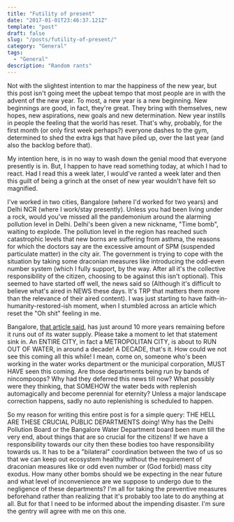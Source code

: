 ```yaml
---
title: "Futility of present"
date: "2017-01-01T23:46:37.121Z"
template: "post"
draft: false
slug: "/posts/futility-of-present/"
category: "General"
tags:
  - "General"
description: "Random rants"
---
```


Not with the slightest intention to mar the happiness of the new year, but this post isn't going meet the upbeat tempo that most people are in with the advent of the new year. To most, a new year is a new beginning. New beginnings are good, in fact, they're great. They bring with themselves, new hopes, new aspirations, new goals and new determination. New year instills in people the feeling that the world has reset. That's why, probably, for the first month (or only first week perhaps?) everyone dashes to the gym, determined to shed the extra kgs that have piled up, over the last year (and also the backlog before that).

My intention here, is in no way to wash down the genial mood that everyone presently is in. But, I happen to have read something today, at which I had to react. Had I read this a week later, I would've ranted a week later and then this guilt of being a grinch at the onset of new year wouldn't have felt so magnified.

I've worked in two cities, Bangalore (where I'd worked for two years) and Delhi NCR (where I work/stay presently). Unless you had been living under a rock, would you've missed all the pandemonium around the alarming pollution level in Delhi. Delhi's been given a new nickname, "Time bomb", waiting to explode. The pollution level in the region has reached such catastrophic levels that new borns are suffering from asthma, the reasons for which the doctors say are the excessive amount of SPM (suspended particulate matter) in the city air. The government is trying to cope with the situation by taking some draconian measures like introducing the odd-even number system (which I fully support, by the way. After all it's the collective responsibility of the citizen, choosing to be against this isn't optional). This seemed to have started off well, the news said so (Although it's difficult to believe what's aired in NEWS these days. It's TRP that matters them more than the relevance of their aired content). I was just starting to have faith-in-humanity-restored-ish moment, when I stumbled across an article which reset the "Oh shit" feeling in me.

Bangalore, [that article said](http://thelogicalindian.com/story-feed/awareness/bengaluru-may-have-to-be-evacuated-in-10-years), has just around 10 more years remaining before it runs out of its water supply. Please take a moment to let that statement sink in. An ENTIRE CITY, in fact a METROPOLITAN CITY, is about to RUN OUT OF WATER, in around a decade! A DECADE, that's it. How could we not see this coming all this while! I mean, come on, someone who's been working in the water works department or the municipal corporation, MUST HAVE seen this coming. Are those departments being run by bands of nincompoops? Why had they deferred this news till now? What possibly were they thinking, that SOMEHOW the water beds with replenish automagically and become perennial for eternity? Unless a major landscape correction happens, sadly no auto replenishing is scheduled to happen.

So my reason for writing this entire post is for a simple query: THE HELL ARE THESE CRUCIAL PUBLIC DEPARTMENTS doing! Why has the Delhi Pollution Board or the Bangalore Water Department board been mum till the very end, about things that are so crucial for the citizens! If we have a responsibility towards our city then these bodies too have responsibility towards us. It has to be a "bilateral" coordination between the two of us so that we can keep out ecosystem healthy without the requirement of draconian measures like or odd even number or (God forbid) mass city exodus. How many other bombs should we be expecting in the near future and what level of inconvenience are we suppose to undergo due to the negligence of these departments? I'm all for taking the preventive measures beforehand rather than realizing that it's probably too late to do anything at all. But for that I need to be informed about the impending disaster. I'm sure the gentry will agree with me on this one.
